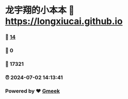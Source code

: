 # 龙宇翔的小本本 :link: https://longxiucai.github.io 
### :page_facing_up: [14](https://longxiucai.github.io/tag.html) 
### :speech_balloon: 0 
### :hibiscus: 17321 
### :alarm_clock: 2024-07-02 14:13:41 
### Powered by :heart: [Gmeek](https://github.com/Meekdai/Gmeek)
